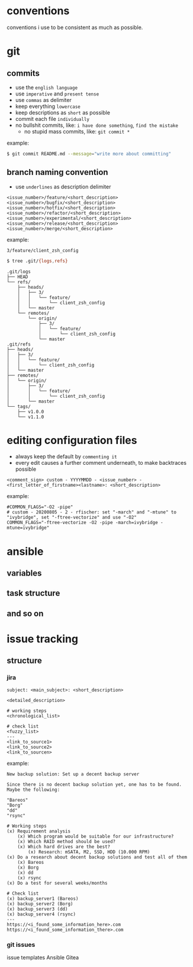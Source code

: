 # conventions
conventions i use to be consistent as much as possible.

# git
## commits
* use the `english language`
* use `imperative` and `present tense`
* use `commas` as delimiter
* keep everything `lowercase`
* keep descriptions as `short` as possible
* commit each file `individually`
* no bullshit commits, like: `i have done something`, `find the mistake`
    * no stupid mass commits, like: `git commit *`

example:
```bash
$ git commit README.md --message="write more about committing"
```

## branch naming convention
* use `underlines` as description delimiter

```no-highlight
<issue_number>/feature/<short_description>
<issue_number>/bugfix/<short_description>
<issue_number>/hotfix/<short_description>
<issue_number>/refactor/<short_description>
<issue_number>/experimental/<short_description>
<issue_number>/release/<short_description>
<issue_number>/merge/<short_description>
```

example:
```no-highlight
3/feature/client_zsh_config
```
```bash
$ tree .git/{logs,refs}
```
```no-highlight
.git/logs
├── HEAD
└── refs/
    ├── heads/
    │   ├── 3/
    │   │   └── feature/
    │   │       └── client_zsh_config
    │   └── master
    └── remotes/
        └── origin/
            ├── 3/
            │   └── feature/
            │       └── client_zsh_config
            └── master
.git/refs
├── heads/
│   ├── 3/
│   │   └── feature/
│   │       └── client_zsh_config
│   └── master
├── remotes/
│   └── origin/
│       ├── 3/
│       │   └── feature/
│       │       └── client_zsh_config
│       └── master
└── tags/
    ├── v1.0.0
    └── v1.1.0
```

# editing configuration files
* always keep the default by `commenting it`
* every edit causes a further comment underneath, to make backtraces possible

```no-highlight
<comment_sign> custom - YYYYMMDD - <issue_number> - <first_letter_of_firstname><lastname>: <short_description>
```

example:
```no-highlight
#COMMON_FLAGS="-O2 -pipe"
# custom - 20200805 - 2 - rfischer: set "-march" and "-mtune" to "ivybridge", set "-ftree-vectorize" and use "-O2"
COMMON_FLAGS="-ftree-vectorize -O2 -pipe -march=ivybridge -mtune=ivybridge"
```

# ansible
## variables
## task structure
## and so on

# issue tracking
## structure
### jira
```no-highlight
subject: <main_subject>: <short_description>

<detailed_description>

# working steps
<chronological_list>

# check list
<fuzzy_list>
---
<link_to_source1>
<link_to_source2>
<link_to_sourcen>
```

example:
```no-highlight
New backup solution: Set up a decent backup server

Since there is no decent backup solution yet, one has to be found. Maybe the following:

"Bareos"
"Borg"
"dd"
"rsync"

# Working steps
(x) Requirement analysis
    (x) Which program would be suitable for our infrastructure?
    (x) Which RAID method should be used?
    (x) Which hard drives are the best?
        (x) Research: mSATA, M2, SSD, HDD (10.000 RPM)
(x) Do a research about decent backup solutions and test all of them
    (x) Bareos
    (x) Borg
    (x) dd
    (x) rsync
(x) Do a test for several weeks/months

# Check list
(x) backup_server1 (Bareos)
(x) backup_server2 (Borg)
(x) backup_server3 (dd)
(x) backup_server4 (rsync)
---
https://<i_found_some_information_here>.com
https://<i_found_some_information_there>.com
```

### git issues
issue templates
Ansible
Gitea
